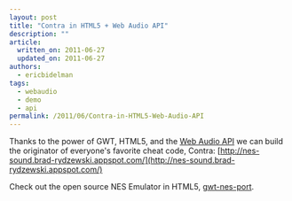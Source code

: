 ```yaml
---
layout: post
title: "Contra in HTML5 + Web Audio API"
description: ""
article:
  written_on: 2011-06-27
  updated_on: 2011-06-27
authors:
  - ericbidelman
tags:
  - webaudio
  - demo
  - api
permalink: /2011/06/Contra-in-HTML5-Web-Audio-API
---
```

Thanks to the power of GWT, HTML5, and the [Web Audio API](http://chromium.googlecode.com/svn/trunk/samples/audio/specification/specification.html) we can build the originator of everyone's favorite cheat code, Contra: [http://nes-sound.brad-rydzewski.appspot.com/](http://nes-sound.brad-rydzewski.appspot.com/)

Check out the open source NES Emulator in HTML5, [gwt-nes-port](http://code.google.com/p/gwt-nes-port/).

